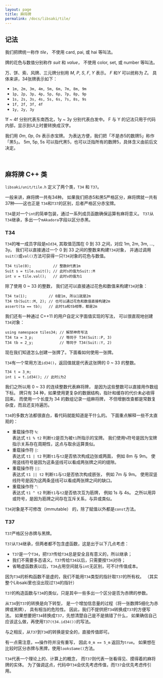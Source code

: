 ```yaml
---
layout: page
title: 麻将牌
permalink: /docs/libsaki/tile/
---
```


## 记法

我们把牌统一称作 *tile*，
不使用 card, pai, 或 hai 等叫法。

牌的花色与数值分别称作 *suit* 和 *value*，
不使用 color, set, 或 number 等叫法。

万、饼、索、风牌、三元牌分别用 *M*, *P*, *S*, *F*, *Y* 表示。
*F* 和*Y* 可以统称为 *Z*。
具体来讲，34张牌表示如下：

- `1m, 2m, 3m, 4m, 5m, 6m, 7m, 8m, 9m`
- `1p, 2p, 3p, 4p, 5p, 6p, 7p, 8p, 9p`
- `1s, 2s, 3s, 4s, 5s, 6s, 7s, 8s, 9s`
- `1f, 2f, 3f, 4f`
- `1y, 2y, 3y`

1f ~ 4f 分别代表东南西北，1y ~ 3y 分别代表白发中。
F 与 Y 的记法只用于代码内部，显示到UI上时要转换成汉字。

我们用 *0m*, *0p*, *0s* 表示赤宝牌。
为表达方便，我们把「不是赤5的数牌5」称作「黑5」。
5m, 5p, 5s 可以指代黑5，也可以泛指所有的数牌5，具体含义由前后文决定。

<br />

## 麻将牌 C++ 类

`libsaki/unit/tile.h` 定义了两个类，`T34` 和 `T37`。

一般来讲，麻将牌一共有34种。
如果我们把赤5和黑5严格区分，麻将牌就一共有37种——这也正是
`T34`和`T37`的区别，后者严格区分赤宝牌。

`T34`是对一个`int`的简单包装，通过一系列成员函数确保运算有麻将意义。 
`T37`从`T34`继承，多出一个`mAkadora`字段以区分赤黑。

### T34

`T34`的唯一成员字段是`mId34`,
其取值范围在 0 到 33 之间，对应 1m, 2m, 3m, ..., 3y。
我们可以直接通过一个 0 到 33 之间的整数来构建`T34`对象，
并通过调用`suit()`或`val()`方法可获得一只`T34`对象的花色与数值。

```
T34 tile(0);          // 整数0代表1m
Suit s = tile.suit(); // 此时s的值为Suit::M
int v = tile.val();   // 此时v的值为1
```

除了使用 0 ~ 33 的整数，
我们还可以直接通过花色和数值来构建`T34`对象：

```
T34 ta(1);          // 0是1m, 所以1就是2m
T34 tb(Suit::M, 2); // 也可以通过花色和数值直接构建2m
assert(ta == tb);   // 此时ta和tb相等，都是2m
```

我们还有一种通过 C++11 的用户自定义字面值实现的写法，
可以很直观地创建`T34`对象：

```
using namespace tiles34; // 解禁神奇写法
T34 ta = 3_p;            // 等同于 T34(Suit::P, 3)
T34 tb = 2_y;            // 等同于 T34(Suit::Y, 2)
```

现在我们知道怎么创建一张牌了。下面看如何使用一张牌。

`T34`有一个常用方法`id34()`，返回值就是代表这张牌的 0 ~ 33 的整数。

```
T34 t = 3_m;
int i = t.id34(); // 此时i为2
```

我们之所以用 0 ~ 33 的连续整数代表麻将牌，
是因为这些整数可以直接用作数组下标。
牌只有 34 种，如果使用更复杂的数据结构，指针和缓存的代价未必收得回来。
而使用一个长度为 34 的数组记录一组麻将牌，
不但增删改查都是常数复杂度，而且还支持遍历。

`T34`的多数方法都很直白，看代码就能知道是干什么的。
下面重点解释一些不太直观的：

- 重载操作符 `%`:  
  表达式 `t1 % t2` 判断`t2`是否为被`t1`所指示的宝牌。
  我们使用`%`符号是因为宝牌指示关系存在周期性，这点与取余运算类似。
- 重载操作符 `|`:  
  表达式 `t1 | t2` 判断`t1`与`t2`是否依次构成边张或两面，
  例如 8m 与 9m。
  使用竖线符号是因为这条竖线可以看成两张牌之间的缝隙。
- 重载操作符 `||`:  
  表达式 `t1 || t2` 判断`t1`与`t2`是否依次构成嵌张，
  例如 7m 与 9m。
  使用双竖线符号是因为这两条竖线可以看成两张牌之间的缺口。
- 重载操作符 `^`:  
  表达式 `t1 ^ t2` 判断`t1`与`t2`是否依次互为筋牌，
  例如 1s 与 4s。
  之所以用异或符号，是因为筋牌之间存在互斥关系，与异或类似。

`T34`对象是不可修改（immutable） 的，除了赋值以外都是`const`方法。

### T37 

`T37`严格区分赤牌与黑牌。

`T37`从`T34`继承，但两者都不包含虚函数，这是出于以下几点考虑：
- `T37`是一个`T34`，把`T37`传给`T34`总是安全且有意义的，所以继承；
- 我们不需要多态语义。`T37`传给`T34`以后，只需要按`T34`对待；
- 省略虚函数表以后，`T34`占用空间就与`int`无区别，可不计传值成本。

因为`T34`的析构函数不是虚的，我们不能用`T34`类型的指针取`T37`的所有权。
（其实整个Libsaki里也没出现过`T34`的指针）

`T37`的构造函数与`T34`的类似，只是其中一些多出一个区分是否为赤牌的参数。

从`T34`到`T37`的转换是向下转型，
是一个增加信息量的过程（将一张数牌5细化为赤牌或黑牌），
具有相当的危险性。
因此，我们不提供把`T34`转换成`T37`的方便写法。
如果想要把`T34`转换成`T37`，先想清楚自己是不是搞错了什么，
如果确信自己应该这么做，再使用`T37(t34.id34())`的写法。

与之相反，从`T37`到`T34`的转换是安全的，直接传值即可。

有一点需注意，`==`操作符并没有重写，
因此 `0_m == 5_m` 返回为`true`。
如果想在比较时区分赤牌与黑牌，使用`looksSame()`方法。

`T34`代表一个理论上的、计算上的概念，
而`T37`则代表一张看得见、摸得着的麻将牌的实体。
为了强调这点，代码中`T34`会优先考虑传值，而`T37`会优先考虑传引用。

